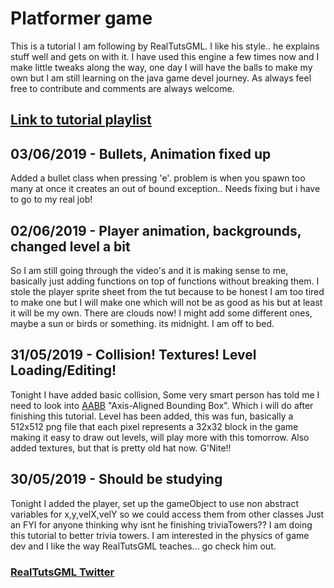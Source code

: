 # Platformer game
This is a tutorial I am following by RealTutsGML. I like his style.. he explains stuff well and gets on with it.
I have used this engine a few times now and I make little tweaks along the way, one day I will have the balls to make my own
but I am still learning on the java game devel journey.
As always feel free to contribute and comments are always welcome.
## [Link to tutorial playlist](https://www.youtube.com/playlist?list=PLWms45O3n--54U-22GDqKMRGlXROOZtMx)

## 03/06/2019 - Bullets, Animation fixed up
Added a bullet class when pressing 'e'. problem is when you spawn too many at once it creates an out of bound exception.. Needs fixing but i have to go to my real job!

## 02/06/2019 - Player animation, backgrounds, changed level a bit
So I am still going through the video's and it is making sense to me, basically just adding functions on top of functions without breaking them. I stole the player sprite sheet from the tut because to be honest I am too tired to make one but I will make one which will not be as good as his but at least it will be my own. There are clouds now! I might add some different ones, maybe a sun or birds or something. its midnight. I am off to bed.

## 31/05/2019 - Collision! Textures! Level Loading/Editing!
Tonight I have added basic collision, Some very smart person has told me I need to look into [AABB](https://tutorialedge.net/gamedev/aabb-collision-detection-tutorial/) "Axis-Aligned Bounding Box". Which i will do after finishing this tutorial. Level has been added, this was fun, basically a 512x512 png file that each pixel represents a 32x32 block in the game making it easy to draw out levels, will play more with this tomorrow. Also added textures, but that is pretty old hat now. G'Nite!!

## 30/05/2019 - Should be studying
Tonight I added the player, set up the gameObject to use non abstract variables for x,y,velX,velY so we could access them from other classes
Just an FYI for anyone thinking why isnt he finishing triviaTowers?? I am doing this tutorial to better trivia towers. I am interested in the physics of game dev and I like the way RealTutsGML teaches... go check him out.
### [RealTutsGML Twitter](https://twitter.com/realtutsgml?lang=en)
